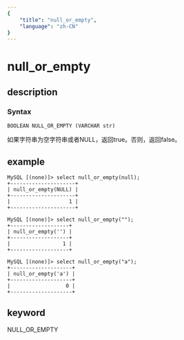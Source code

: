 ```yaml
---
{
    "title": "null_or_empty",
    "language": "zh-CN"
}
---
```


<!--
Licensed to the Apache Software Foundation (ASF) under one
or more contributor license agreements.  See the NOTICE file
distributed with this work for additional information
regarding copyright ownership.  The ASF licenses this file
to you under the Apache License, Version 2.0 (the
"License"); you may not use this file except in compliance
with the License.  You may obtain a copy of the License at

  http://www.apache.org/licenses/LICENSE-2.0

Unless required by applicable law or agreed to in writing,
software distributed under the License is distributed on an
"AS IS" BASIS, WITHOUT WARRANTIES OR CONDITIONS OF ANY
KIND, either express or implied.  See the License for the
specific language governing permissions and limitations
under the License.
-->

# null_or_empty
## description
### Syntax

`BOOLEAN NULL_OR_EMPTY (VARCHAR str)`

如果字符串为空字符串或者NULL，返回true。否则，返回false。

## example

```
MySQL [(none)]> select null_or_empty(null);
+---------------------+
| null_or_empty(NULL) |
+---------------------+
|                   1 |
+---------------------+

MySQL [(none)]> select null_or_empty("");
+-------------------+
| null_or_empty('') |
+-------------------+
|                 1 |
+-------------------+

MySQL [(none)]> select null_or_empty("a");
+--------------------+
| null_or_empty('a') |
+--------------------+
|                  0 |
+--------------------+
```
## keyword
NULL_OR_EMPTY